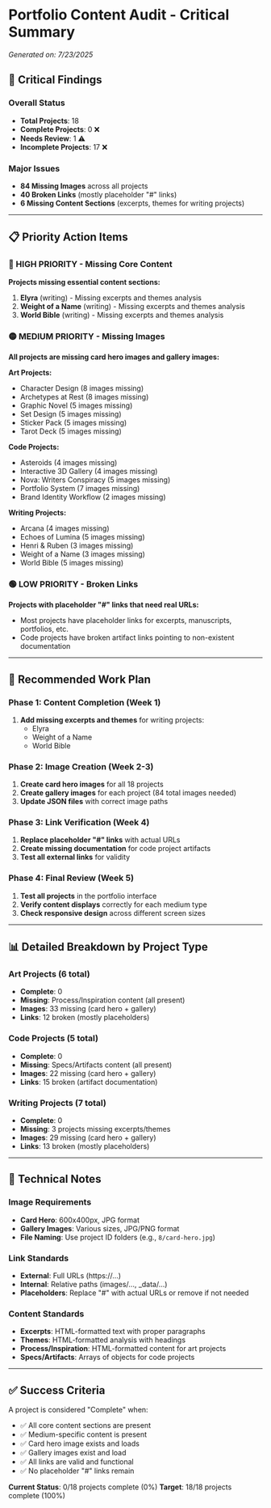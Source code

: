 # Portfolio Content Audit - Critical Summary
*Generated on: 7/23/2025*

## 🚨 Critical Findings

### Overall Status
- **Total Projects**: 18
- **Complete Projects**: 0 ❌
- **Needs Review**: 1 ⚠️
- **Incomplete Projects**: 17 ❌

### Major Issues
- **84 Missing Images** across all projects
- **40 Broken Links** (mostly placeholder "#" links)
- **6 Missing Content Sections** (excerpts, themes for writing projects)

---

## 📋 Priority Action Items

### 🔴 HIGH PRIORITY - Missing Core Content
**Projects missing essential content sections:**

1. **Elyra** (writing) - Missing excerpts and themes analysis
2. **Weight of a Name** (writing) - Missing excerpts and themes analysis  
3. **World Bible** (writing) - Missing excerpts and themes analysis

### 🟡 MEDIUM PRIORITY - Missing Images
**All projects are missing card hero images and gallery images:**

**Art Projects:**
- Character Design (8 images missing)
- Archetypes at Rest (8 images missing)
- Graphic Novel (5 images missing)
- Set Design (5 images missing)
- Sticker Pack (5 images missing)
- Tarot Deck (5 images missing)

**Code Projects:**
- Asteroids (4 images missing)
- Interactive 3D Gallery (4 images missing)
- Nova: Writers Conspiracy (5 images missing)
- Portfolio System (7 images missing)
- Brand Identity Workflow (2 images missing)

**Writing Projects:**
- Arcana (4 images missing)
- Echoes of Lumina (5 images missing)
- Henri & Ruben (3 images missing)
- Weight of a Name (3 images missing)
- World Bible (5 images missing)

### 🟢 LOW PRIORITY - Broken Links
**Projects with placeholder "#" links that need real URLs:**

- Most projects have placeholder links for excerpts, manuscripts, portfolios, etc.
- Code projects have broken artifact links pointing to non-existent documentation

---

## 🎯 Recommended Work Plan

### Phase 1: Content Completion (Week 1)
1. **Add missing excerpts and themes** for writing projects:
   - Elyra
   - Weight of a Name  
   - World Bible

### Phase 2: Image Creation (Week 2-3)
1. **Create card hero images** for all 18 projects
2. **Create gallery images** for each project (84 total images needed)
3. **Update JSON files** with correct image paths

### Phase 3: Link Verification (Week 4)
1. **Replace placeholder "#" links** with actual URLs
2. **Create missing documentation** for code project artifacts
3. **Test all external links** for validity

### Phase 4: Final Review (Week 5)
1. **Test all projects** in the portfolio interface
2. **Verify content displays** correctly for each medium type
3. **Check responsive design** across different screen sizes

---

## 📊 Detailed Breakdown by Project Type

### Art Projects (6 total)
- **Complete**: 0
- **Missing**: Process/Inspiration content (all present)
- **Images**: 33 missing (card hero + gallery)
- **Links**: 12 broken (mostly placeholders)

### Code Projects (5 total)  
- **Complete**: 0
- **Missing**: Specs/Artifacts content (all present)
- **Images**: 22 missing (card hero + gallery)
- **Links**: 15 broken (artifact documentation)

### Writing Projects (7 total)
- **Complete**: 0
- **Missing**: 3 projects missing excerpts/themes
- **Images**: 29 missing (card hero + gallery)
- **Links**: 13 broken (mostly placeholders)

---

## 🔧 Technical Notes

### Image Requirements
- **Card Hero**: 600x400px, JPG format
- **Gallery Images**: Various sizes, JPG/PNG format
- **File Naming**: Use project ID folders (e.g., `8/card-hero.jpg`)

### Link Standards
- **External**: Full URLs (https://...)
- **Internal**: Relative paths (images/..., _data/...)
- **Placeholders**: Replace "#" with actual URLs or remove if not needed

### Content Standards
- **Excerpts**: HTML-formatted text with proper paragraphs
- **Themes**: HTML-formatted analysis with headings
- **Process/Inspiration**: HTML-formatted content for art projects
- **Specs/Artifacts**: Arrays of objects for code projects

---

## ✅ Success Criteria

A project is considered "Complete" when:
- ✅ All core content sections are present
- ✅ Medium-specific content is present
- ✅ Card hero image exists and loads
- ✅ Gallery images exist and load
- ✅ All links are valid and functional
- ✅ No placeholder "#" links remain

**Current Status**: 0/18 projects complete (0%)
**Target**: 18/18 projects complete (100%) 
